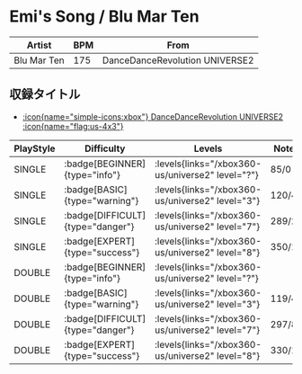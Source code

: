 # Emi's Song / Blu Mar Ten

|Artist|BPM|From|
|------|---|----|
|Blu Mar Ten|175|DanceDanceRevolution UNIVERSE2|

## 収録タイトル

- [:icon{name="simple-icons:xbox"} DanceDanceRevolution UNIVERSE2 :icon{name="flag:us-4x3"}](/xbox360-us/universe2)

|PlayStyle|Difficulty|Levels|Notes|Movie|
|---------|----------|------|-----|-----|
|SINGLE| :badge[BEGINNER]{type="info"}| :levels{links="/xbox360-us/universe2" level="?"}|85/0||
|SINGLE| :badge[BASIC]{type="warning"}| :levels{links="/xbox360-us/universe2" level="3"}|120/4||
|SINGLE| :badge[DIFFICULT]{type="danger"}| :levels{links="/xbox360-us/universe2" level="7"}|289/22||
|SINGLE| :badge[EXPERT]{type="success"}| :levels{links="/xbox360-us/universe2" level="8"}|350/16||
|DOUBLE| :badge[BEGINNER]{type="info"}| :levels{links="/xbox360-us/universe2" level="?"}|||
|DOUBLE| :badge[BASIC]{type="warning"}| :levels{links="/xbox360-us/universe2" level="3"}|119/4||
|DOUBLE| :badge[DIFFICULT]{type="danger"}| :levels{links="/xbox360-us/universe2" level="7"}|297/8||
|DOUBLE| :badge[EXPERT]{type="success"}| :levels{links="/xbox360-us/universe2" level="8"}|330/13||
